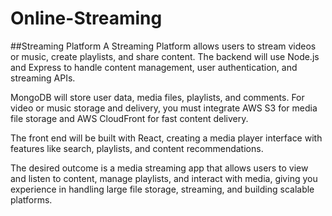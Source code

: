 # Online-Streaming
##Streaming Platform
A Streaming Platform allows users to stream videos or music, create playlists, and share content. The backend will use Node.js and Express to handle content management, user authentication, and streaming APIs.

MongoDB will store user data, media files, playlists, and comments. For video or music storage and delivery, you must integrate AWS S3 for media file storage and AWS CloudFront for fast content delivery.

The front end will be built with React, creating a media player interface with features like search, playlists, and content recommendations.

The desired outcome is a media streaming app that allows users to view and listen to content, manage playlists, and interact with media, giving you experience in handling large file storage, streaming, and building scalable platforms.
